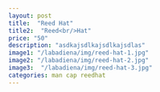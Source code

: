 ```yaml
---
layout: post
title:  "Reed Hat"
title2:  "Reed<br/>Hat"
price: "50"
description: "asdkajsdlkajsdlkajsdlas"
image1: "/labadiena/img/reed-hat-1.jpg"
image2: "/labadiena/img/reed-hat-2.jpg"
image3:  "/labadiena/img/reed-hat-3.jpg"
categories: man cap reedhat
---
```

